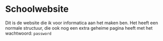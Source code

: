 # Schoolwebsite
Dit is de website die ik voor informatica aan het maken ben.
Het heeft een normale structuur, die ook nog een extra geheime pagina heeft met het wachtwoord: `password`